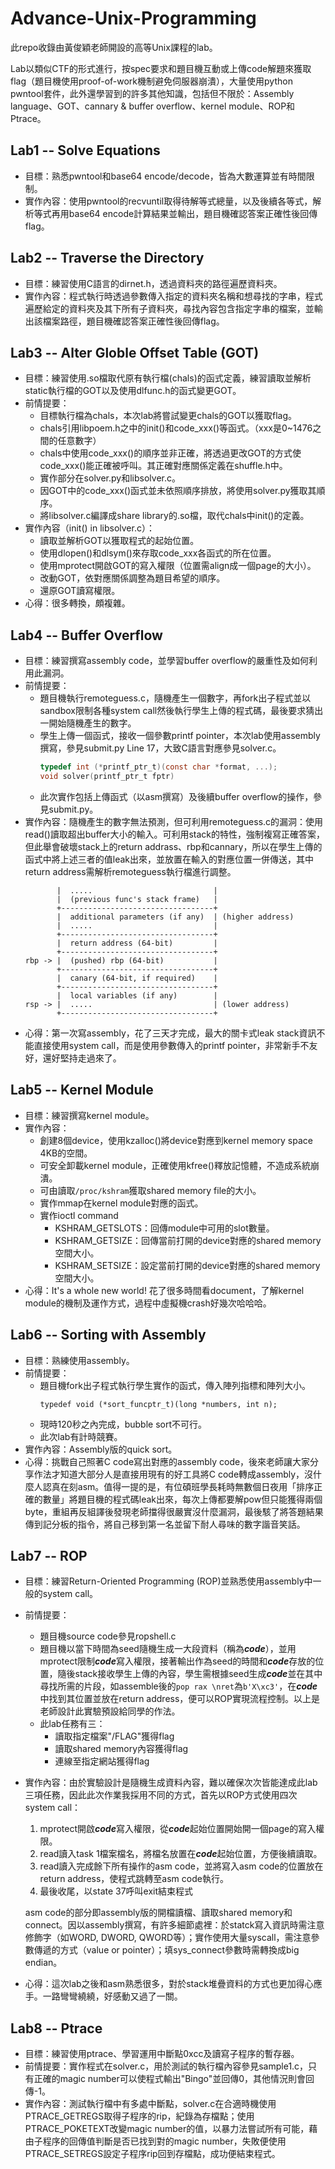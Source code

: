 # Advance-Unix-Programming
此repo收錄由黃俊穎老師開設的高等Unix課程的lab。  

Lab以類似CTF的形式進行，按spec要求和題目機互動或上傳code解題來獲取flag（題目機使用proof-of-work機制避免伺服器崩潰），大量使用python pwntool套件，此外還學習到的許多其他知識，包括但不限於：Assembly language、GOT、cannary & buffer overflow、kernel module、ROP和Ptrace。


## Lab1 -- Solve Equations
- 目標：熟悉pwntool和base64 encode/decode，皆為大數運算並有時間限制。
- 實作內容：使用pwntool的recvuntil取得待解等式總量，以及後續各等式，解析等式再用base64 encode計算結果並輸出，題目機確認答案正確性後回傳flag。

## Lab2 -- Traverse the Directory
- 目標：練習使用C語言的dirnet.h，透過資料夾的路徑遍歷資料夾。
- 實作內容：程式執行時透過參數傳入指定的資料夾名稱和想尋找的字串，程式遍歷給定的資料夾及其下所有子資料夾，尋找內容包含指定字串的檔案，並輸出該檔案路徑，題目機確認答案正確性後回傳flag。

## Lab3 -- Alter Globle Offset Table (GOT)
- 目標：練習使用.so檔取代原有執行檔(chals)的函式定義，練習讀取並解析static執行檔的GOT以及使用dlfunc.h的函式變更GOT。
- 前情提要：
    - 目標執行檔為chals，本次lab將嘗試變更chals的GOT以獲取flag。
    - chals引用libpoem.h之中的init()和code_xxx()等函式。（xxx是0~1476之間的任意數字）
    - chals中使用code_xxx()的順序並非正確，將透過更改GOT的方式使code_xxx()能正確被呼叫。其正確對應關係定義在shuffle.h中。
    - 實作部分在solver.py和libsolver.c。
    - 因GOT中的code_xxx()函式並未依照順序排放，將使用solver.py獲取其順序。
    - 將libsolver.c編譯成share library的.so檔，取代chals中init()的定義。
- 實作內容（init() in libsolver.c）：
    - 讀取並解析GOT以獲取程式的起始位置。
    - 使用dlopen()和dlsym()來存取code_xxx各函式的所在位置。
    - 使用mprotect開啟GOT的寫入權限（位置需align成一個page的大小）。
    - 改動GOT，依對應關係調整為題目希望的順序。
    - 還原GOT讀寫權限。
- 心得：很多轉換，頗複雜。

## Lab4 -- Buffer Overflow
- 目標：練習撰寫assembly code，並學習buffer overflow的嚴重性及如何利用此漏洞。
- 前情提要：
    - 題目機執行remoteguess.c，隨機產生一個數字，再fork出子程式並以sandbox限制各種system call然後執行學生上傳的程式碼，最後要求猜出一開始隨機產生的數字。
    - 學生上傳一個函式，接收一個參數printf pointer，本次lab使用assembly撰寫，參見submit.py Line 17，大致C語言對應參見solver.c。
        ```c
        typedef int (*printf_ptr_t)(const char *format, ...);
        void solver(printf_ptr_t fptr)
        ```
    - 此次實作包括上傳函式（以asm撰寫）及後續buffer overflow的操作，參見submit.py。
- 實作內容：隨機產生的數字無法預測，但可利用remoteguess.c的漏洞：使用read()讀取超出buffer大小的輸入。可利用stack的特性，強制複寫正確答案，但此舉會破壞stack上的return addrass、rbp和cannary，所以在學生上傳的函式中將上述三者的值leak出來，並放置在輸入的對應位置一併傳送，其中return address需解析remoteguess執行檔進行調整。
    ```
           |  .....                           |
           |  (previous func's stack frame)   |
           +----------------------------------+
           |  additional parameters (if any)  | (higher address)
           |  .....                           |
           +----------------------------------+
           |  return address (64-bit)         |
           +----------------------------------+
    rbp -> |  (pushed) rbp (64-bit)           |
           +----------------------------------+
           |  canary (64-bit, if required)    |
           +----------------------------------+
           |  local variables (if any)        |
    rsp -> |  .....                           | (lower address)
           +----------------------------------+
    ```
- 心得：第一次寫assembly，花了三天才完成，最大的關卡式leak stack資訊不能直接使用system call，而是使用參數傳入的printf pointer，非常新手不友好，還好堅持走過來了。

## Lab5 -- Kernel Module
- 目標：練習撰寫kernel module。
- 實作內容：
    - 創建8個device，使用kzalloc()將device對應到kernel memory space 4KB的空間。
    - 可安全卸載kernel module，正確使用kfree()釋放記憶體，不造成系統崩潰。
    - 可由讀取```/proc/kshram```獲取shared memory file的大小。
    - 實作mmap在kernel module對應的函式。
    - 實作ioctl command
        - KSHRAM_GETSLOTS：回傳module中可用的slot數量。
        - KSHRAM_GETSIZE：回傳當前打開的device對應的shared memory空間大小。
        - KSHRAM_SETSIZE：設定當前打開的device對應的shared memory空間大小。
- 心得：It's a whole new world! 花了很多時間看document，了解kernel module的機制及運作方式，過程中虛擬機crash好幾次哈哈哈。

## Lab6 -- Sorting with Assembly
- 目標：熟練使用assembly。
- 前情提要：
    - 題目機fork出子程式執行學生實作的函式，傳入陣列指標和陣列大小。
        ```
        typedef void (*sort_funcptr_t)(long *numbers, int n);
        ```
    - 現時120秒之內完成，bubble sort不可行。
    - 此次lab有計時競賽。
- 實作內容：Assembly版的quick sort。
- 心得：挑戰自己照著C code寫出對應的assembly code，後來老師讓大家分享作法才知道大部分人是直接用現有的好工具將C code轉成assembly，沒什麼人認真在刻asm。值得一提的是，有位碩班學長耗時無數個日夜用「排序正確的數量」將題目機的程式碼leak出來，每次上傳都要解pow但只能獲得兩個byte，重組再反組譯後發現老師擋得很嚴實沒什麼漏洞，最後駭了將答題結果傳到記分板的指令，將自己移到第一名並留下耐人尋味的數字諧音笑話。

## Lab7 -- ROP
- 目標：練習Return-Oriented Programming (ROP)並熟悉使用assembly中一般的system call。
- 前情提要：
    - 題目機source code參見ropshell.c
    - 題目機以當下時間為seed隨機生成一大段資料（稱為***code***），並用mprotect限制***code***寫入權限，接著輸出作為seed的時間和***code***存放的位置，隨後stack接收學生上傳的內容，學生需根據seed生成***code***並在其中尋找所需的片段，如assemble後的```pop rax \nret```為```b'X\xc3'```，在***code***中找到其位置並放在return address，便可以ROP實現流程控制。以上是老師設計此實驗預設給同學的作法。
    - 此lab任務有三：
        - 讀取指定檔案"/FLAG"獲得flag
        - 讀取shared memory內容獲得flag
        - 連線至指定網站獲得flag
- 實作內容：由於實驗設計是隨機生成資料內容，難以確保次次皆能達成此lab三項任務，因此此次作業我採用不同的方式，首先以ROP方式使用四次system call：
    1. mprotect開啟***code***寫入權限，從***code***起始位置開始開一個page的寫入權限。
    2. read讀入task 1檔案檔名，將檔名放置在***code***起始位置，方便後續讀取。
    3. read讀入完成餘下所有操作的asm code，並將寫入asm code的位置放在return address，使程式跳轉至asm code執行。
    4. 最後收尾，以state 37呼叫exit結束程式
    
    asm code的部分即assembly版的開檔讀檔、讀取shared memory和connect。因以assembly撰寫，有許多細節處裡：於statck寫入資訊時需注意修飾字（如WORD, DWORD, QWORD等）；實作使用大量syscall，需注意參數傳遞的方式（value or pointer）；填sys_connect參數時需轉換成big endian。
- 心得：這次lab之後和asm熟悉很多，對於stack堆疊資料的方式也更加得心應手。一路彎彎繞繞，好感動又過了一關。

## Lab8 -- Ptrace
- 目標：練習使用ptrace、學習運用中斷點0xcc及讀寫子程序的暫存器。
- 前情提要：實作程式在solver.c，用於測試的執行檔內容參見sample1.c，只有正確的magic number可以使程式輸出"Bingo"並回傳0，其他情況則會回傳-1。
- 實作內容：測試執行檔中有多處中斷點，solver.c在合適時機使用PTRACE_GETREGS取得子程序的rip，紀錄為存檔點；使用PTRACE_POKETEXT改變magic number的值，以暴力法嘗試所有可能，藉由子程序的回傳值判斷是否已找到對的magic number，失敗便使用PTRACE_SETREGS設定子程序rip回到存檔點，成功便結束程式。